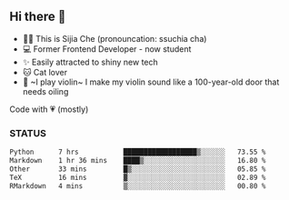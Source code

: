 ## Hi there 👋

- 🙋‍♀️ This is Sijia Che (pronouncation: ssuchia cha)
- 💻 Former Frontend Developer - now student
- ✨ Easily attracted to shiny new tech
- 🐱 Cat lover
- 🌟 ~I play violin~ I make my violin sound like a 100-year-old door that needs oiling

Code with 💗 (mostly)

### STATUS
<!--START_SECTION:waka-->

```txt
Python      7 hrs           ██████████████████▒░░░░░░   73.55 %
Markdown    1 hr 36 mins    ████▒░░░░░░░░░░░░░░░░░░░░   16.80 %
Other       33 mins         █▒░░░░░░░░░░░░░░░░░░░░░░░   05.85 %
TeX         16 mins         ▓░░░░░░░░░░░░░░░░░░░░░░░░   02.89 %
RMarkdown   4 mins          ▒░░░░░░░░░░░░░░░░░░░░░░░░   00.80 %
```

<!--END_SECTION:waka-->

